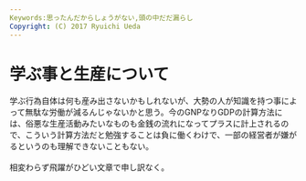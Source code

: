 ```yaml
---
Keywords:思ったんだからしょうがない,頭の中だだ漏らし
Copyright: (C) 2017 Ryuichi Ueda
---
```

# 学ぶ事と生産について
学ぶ行為自体は何も産み出さないかもしれないが、大勢の人が知識を持つ事によって無駄な労働が減るんじゃないかと思う。今のGNPなりGDPの計算方法には、俗悪な生産活動みたいなものも金銭の流れになってプラスに計上されるので、こういう計算方法だと勉強することは負に働くわけで、一部の経営者が嫌がるというのも理解できないこともない。<br />
<br />
相変わらず飛躍がひどい文章で申し訳なく。
